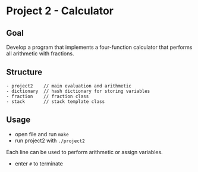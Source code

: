 # Project 2 - Calculator

## Goal
Develop a program that implements a four-function calculator that performs all arithmetic with
fractions.

## Structure
```
- project2    // main evaluation and arithmetic
- dictionary  // hash dictionary for storing variables
- fraction    // fraction class
- stack       // stack template class
```

## Usage
- open file and run `make`
- run project2 with `./project2`

Each line can be used to perform arithmetic or assign variables.

- enter `#` to terminate
